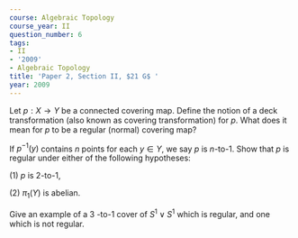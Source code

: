 ```yaml
---
course: Algebraic Topology
course_year: II
question_number: 6
tags:
- II
- '2009'
- Algebraic Topology
title: 'Paper 2, Section II, $21 G$ '
year: 2009
---
```




Let $p: X \rightarrow Y$ be a connected covering map. Define the notion of a deck transformation (also known as covering transformation) for $p$. What does it mean for $p$ to be a regular (normal) covering map?

If $p^{-1}(y)$ contains $n$ points for each $y \in Y$, we say $p$ is $n$-to-1. Show that $p$ is regular under either of the following hypotheses:

(1) $p$ is 2-to-1,

(2) $\pi_{1}(Y)$ is abelian.

Give an example of a 3 -to-1 cover of $S^{1} \vee S^{1}$ which is regular, and one which is not regular.
